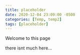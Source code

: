 ```yaml
---
title: placeholder
date: 2020-12-04 23:09:00 -0500
categories: [Temp, temp2]
tags: [placeholder]
---
```


Welcome to this page

there isnt much here...
